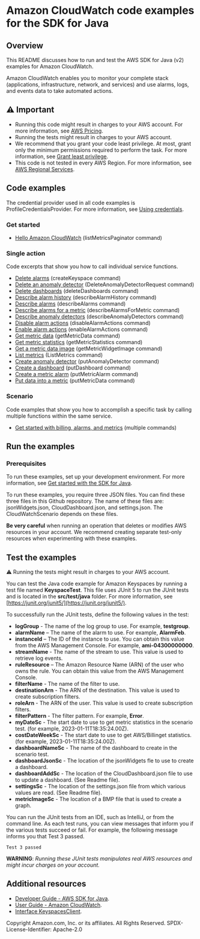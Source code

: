 # Amazon CloudWatch code examples for the SDK for Java

## Overview
This README discusses how to run and test the AWS SDK for Java (v2) examples for Amazon CloudWatch.

Amazon CloudWatch enables you to monitor your complete stack (applications, infrastructure, network, and services) and use alarms, logs, and events data to take automated actions. 

## ⚠️ Important
* Running this code might result in charges to your AWS account. For more information, see [AWS Pricing](https://aws.amazon.com/pricing/).
* Running the tests might result in charges to your AWS account.
* We recommend that you grant your code least privilege. At most, grant only the minimum permissions required to perform the task. For more information, see [Grant least privilege](https://docs.aws.amazon.com/IAM/latest/UserGuide/best-practices.html#grant-least-privilege). 
* This code is not tested in every AWS Region. For more information, see [AWS Regional Services](https://aws.amazon.com/about-aws/global-infrastructure/regional-product-services).

## Code examples

The credential provider used in all code examples is ProfileCredentialsProvider. For more information, see [Using credentials](https://docs.aws.amazon.com/sdk-for-java/latest/developer-guide/credentials.html).

### Get started

- [Hello Amazon CloudWatch](https://github.com/awsdocs/aws-doc-sdk-examples/blob/main/javav2/example_code/cloudwatch/src/main/java/com/example/cloudwatch/HelloService.java) (listMetricsPaginator command)

### Single action

Code excerpts that show you how to call individual service functions.

- [Delete alarms](https://github.com/awsdocs/aws-doc-sdk-examples/blob/main/javav2/example_code/cloudwatch/src/main/java/com/example/cloudwatch/DeleteAlarm.java) (createKeyspace command)
- [Delete an anomaly detector](https://github.com/awsdocs/aws-doc-sdk-examples/blob/main/javav2/example_code/cloudwatch/src/main/java/com/example/cloudwatch/CloudWatchScenario.java)  (DeleteAnomalyDetectorRequest command)
- [Delete dashboards](https://github.com/awsdocs/aws-doc-sdk-examples/blob/main/javav2/example_code/cloudwatch/src/main/java/com/example/cloudwatch/CloudWatchScenario.java)  (deleteDashboards command)
- [Describe alarm history](https://github.com/awsdocs/aws-doc-sdk-examples/blob/main/javav2/example_code/cloudwatch/src/main/java/com/example/cloudwatch/CloudWatchScenario.java)  (describeAlarmHistory command)
- [Describe alarms](https://github.com/awsdocs/aws-doc-sdk-examples/blob/main/javav2/example_code/cloudwatch/src/main/java/com/example/cloudwatch/CloudWatchScenario.java)  (describeAlarms command)
- [Describe alarms for a metric](https://github.com/awsdocs/aws-doc-sdk-examples/blob/main/javav2/example_code/cloudwatch/src/main/java/com/example/cloudwatch/CloudWatchScenario.java)  (describeAlarmsForMetric command)
- [Describe anomaly detectors](https://github.com/awsdocs/aws-doc-sdk-examples/blob/main/javav2/example_code/cloudwatch/src/main/java/com/example/cloudwatch/CloudWatchScenario.java)  (describeAnomalyDetectors command)
- [Disable alarm actions](https://github.com/awsdocs/aws-doc-sdk-examples/blob/main/javav2/example_code/cloudwatch/src/main/java/com/example/cloudwatch/DisableAlarmActions.java)  (disableAlarmActions command)
- [Enable alarm actions](https://github.com/awsdocs/aws-doc-sdk-examples/blob/main/javav2/example_code/cloudwatch/src/main/java/com/example/cloudwatch/EnableAlarmActions.java)  (enableAlarmActions command)
- [Get metric data](https://github.com/awsdocs/aws-doc-sdk-examples/blob/main/javav2/example_code/cloudwatch/src/main/java/com/example/cloudwatch/CloudWatchScenario.java)  (getMetricData command)
- [Get metric statistics](https://github.com/awsdocs/aws-doc-sdk-examples/blob/main/javav2/example_code/cloudwatch/src/main/java/com/example/cloudwatch/CloudWatchScenario.java)  (getMetricStatistics command)
- [Get a metric data image](https://github.com/awsdocs/aws-doc-sdk-examples/blob/main/javav2/example_code/cloudwatch/src/main/java/com/example/cloudwatch/CloudWatchScenario.java)  (getMetricWidgetImage command)
- [List metrics](https://github.com/awsdocs/aws-doc-sdk-examples/blob/main/javav2/example_code/cloudwatch/src/main/java/com/example/cloudwatch/CloudWatchScenario.java)  (ListMetrics command)
- [Create anomaly detector](https://github.com/awsdocs/aws-doc-sdk-examples/blob/main/javav2/example_code/cloudwatch/src/main/java/com/example/cloudwatch/CloudWatchScenario.java)  (putAnomalyDetector command)
- [Create a dashboard](https://github.com/awsdocs/aws-doc-sdk-examples/blob/main/javav2/example_code/cloudwatch/src/main/java/com/example/cloudwatch/CloudWatchScenario.java)  (putDashboard command)
- [Create a metric alarm](https://github.com/awsdocs/aws-doc-sdk-examples/blob/main/javav2/example_code/cloudwatch/src/main/java/com/example/cloudwatch/CloudWatchScenario.java)  (putMetricAlarm command)
- [Put data into a metric](https://github.com/awsdocs/aws-doc-sdk-examples/blob/main/javav2/example_code/cloudwatch/src/main/java/com/example/cloudwatch/CloudWatchScenario.java)  (putMetricData command)


### Scenario 

Code examples that show you how to accomplish a specific task by calling multiple functions within the same service.

- [Get started with billing, alarms, and metrics](https://github.com/awsdocs/aws-doc-sdk-examples/blob/main/javav2/example_code/cloudwatch/src/main/java/com/example/cloudwatch/CloudWatchScenario.java)  (multiple commands)

## Run the examples

### Prerequisites

To run these examples, set up your development environment. For more information, 
see [Get started with the SDK for Java](https://docs.aws.amazon.com/sdk-for-java/latest/developer-guide/setup.html). 

 To run these examples, you require three JSON files. You can find these three files in this Github repository. The name of these files are: jsonWidgets.json, CloudDashboard.json, and settings.json. The  CloudWatchScenario depends on these files. 
 
 **Be very careful** when running an operation that deletes or modifies AWS resources in your account. We recommend creating separate test-only resources when experimenting with these examples.

 ## Test the examples
 
 ⚠️ Running the tests might result in charges to your AWS account.

You can test the Java code example for Amazon Keyspaces by running a test file named **KeyspaceTest**. This file uses JUnit 5 to run the JUnit tests and is located in the **src/test/java** folder. For more information, see [https://junit.org/junit5/](https://junit.org/junit5/).

To successfully run the JUnit tests, define the following values in the test:

- **logGroup** - The name of the log group to use. For example, **testgroup**.
- **alarmName** – The name of the alarm to use. For example, **AlarmFeb**.
- **instanceId** – The ID of the instance to use. You can obtain this value from the AWS Management Console. For example, **ami-04300000000**.
- **streamName** - The name of the stream to use. This value is used to retrieve log events.
- **ruleResource** – The Amazon Resource Name (ARN) of the user who owns the rule. You can obtain this value from the AWS Management Console.  
-  **filterName**  - The name of the filter to use.
- **destinationArn** - The ARN of the destination. This value is used to create subscription filters.
- **roleArn** - The ARN of the user. This value is used to create subscription filters.
- **filterPattern** - The filter pattern. For example, **Error**.
- **myDateSc** - The start date to use to get metric statistics in the scenario test. (for example, 2023-01-11T18:35:24.00Z). 
- **costDateWeekSc** - The start date to use to get AWS/Billinget statistics. (for example, 2023-01-11T18:35:24.00Z). 
- **dashboardNameSc** - The name of the dashboard to create in the scenario test. 
- **dashboardJsonSc** - The location of the jsonWidgets fle to use to create a dashboard. 
- **dashboardAddSc** - The location of the CloudDashboard.json file to use to update a dashboard. (See Readme file). 
- **settingsSc** - The location of the settings.json file from which various values are read. (See Readme file). 
- **metricImageSc** - The location of a BMP file that is used to create a graph.  

You can run the JUnit tests from an IDE, such as IntelliJ, or from the command line. As each test runs, you can view messages that inform you if the various tests succeed or fail. For example, the following message informs you that Test 3 passed.

	Test 3 passed

**WARNING**: _Running these JUnit tests manipulates real AWS resources and might incur charges on your account._

## Additional resources
* [Developer Guide - AWS SDK for Java](https://docs.aws.amazon.com/sdk-for-java/latest/developer-guide/home.html).
* [User Guide - Amazon CloudWatch](https://docs.aws.amazon.com/AmazonCloudWatch/latest/monitoring/WhatIsCloudWatch.html).
* [Interface KeyspacesClient](https://sdk.amazonaws.com/java/api/latest/software/amazon/awssdk/services/cloudwatch/CloudWatchClient.html).

Copyright Amazon.com, Inc. or its affiliates. All Rights Reserved. SPDX-License-Identifier: Apache-2.0
